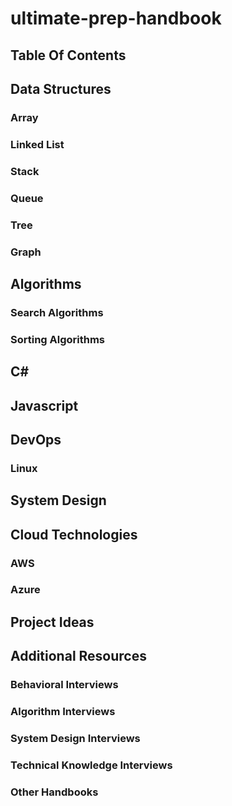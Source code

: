 # ultimate-prep-handbook

## Table Of Contents

## Data Structures

### Array

### Linked List

### Stack

### Queue

### Tree

### Graph

## Algorithms

### Search Algorithms

### Sorting Algorithms

## C#

## Javascript

## DevOps

### Linux

### 

## System Design

## Cloud Technologies

### AWS

### Azure

## Project Ideas

## Additional Resources

### Behavioral Interviews

### Algorithm Interviews

### System Design Interviews

### Technical Knowledge Interviews

### Other Handbooks
